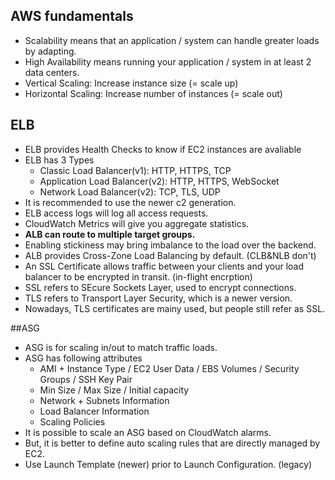 ## AWS fundamentals
- Scalability means that an application / system can handle greater loads by adapting.
- High Availability means running your application / system in at least 2 data centers.
- Vertical Scaling: Increase instance size (= scale up)
- Horizontal Scaling: Increase number of instances (= scale out)

## ELB
- ELB provides Health Checks to know if EC2 instances are avaliable
- ELB has 3 Types
  - Classic Load Balancer(v1): HTTP, HTTPS, TCP
  - Application Load Balancer(v2): HTTP, HTTPS, WebSocket
  - Network Load Balancer(v2): TCP, TLS, UDP
- It is recommended to use the newer c2 generation.
- ELB access logs will log all access requests.
- CloudWatch Metrics will give you aggregate statistics.
- **ALB can route to multiple target groups.**
- Enabling stickiness may bring imbalance to the load over the backend.
- ALB provides Cross-Zone Load Balancing by default. (CLB&NLB don't)
- An SSL Certificate allows traffic between your clients and your load balancer to be encrypted in transit. (in-flight encrption)
- SSL refers to SEcure Sockets Layer, used to encrypt connections.
- TLS refers to Transport Layer Security, which is a newer version.
- Nowadays, TLS certificates are mainy used, but people still refer as SSL.

##ASG
- ASG is for scaling in/out to match traffic loads.
- ASG has following attributes
  - AMI + Instance Type / EC2 User Data / EBS Volumes / Security Groups / SSH Key Pair
  - Min Size / Max Size / Initial capacity
  - Network + Subnets Information
  - Load Balancer Information
  - Scaling Policies
- It is possible to scale an ASG based on CloudWatch alarms.
- But, it is better to define auto scaling rules that are directly managed by EC2.
- Use Launch Template (newer) prior to Launch Configuration. (legacy)
